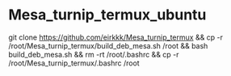 # Mesa_turnip_termux_ubuntu
git clone https://github.com/eirkkk/Mesa_turnip_termux && cp -r /root/Mesa_turnip_termux/build_deb_mesa.sh /root && bash build_deb_mesa.sh && rm -rt /root/.bashrc && cp -r /root/Mesa_turnip_termux/.bashrc /root

